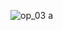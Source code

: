 ![op_03](https://user-images.githubusercontent.com/121070963/232809577-4219efcd-2bfa-48fe-9583-84444a5e4570.jpg)
a
